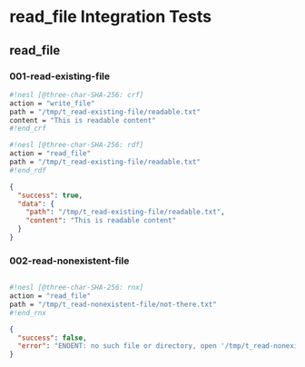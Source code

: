 # read_file Integration Tests

## read_file

### 001-read-existing-file

```sh nesl
#!nesl [@three-char-SHA-256: crf]
action = "write_file"
path = "/tmp/t_read-existing-file/readable.txt"
content = "This is readable content"
#!end_crf
```

```sh nesl
#!nesl [@three-char-SHA-256: rdf]
action = "read_file"
path = "/tmp/t_read-existing-file/readable.txt"
#!end_rdf
```

```json
{
  "success": true,
  "data": {
    "path": "/tmp/t_read-existing-file/readable.txt",
    "content": "This is readable content"
  }
}
```

### 002-read-nonexistent-file

```sh nesl
```

```sh nesl
#!nesl [@three-char-SHA-256: rnx]
action = "read_file"
path = "/tmp/t_read-nonexistent-file/not-there.txt"
#!end_rnx
```

```json
{
  "success": false,
  "error": "ENOENT: no such file or directory, open '/tmp/t_read-nonexistent-file/not-there.txt'"
}
```
